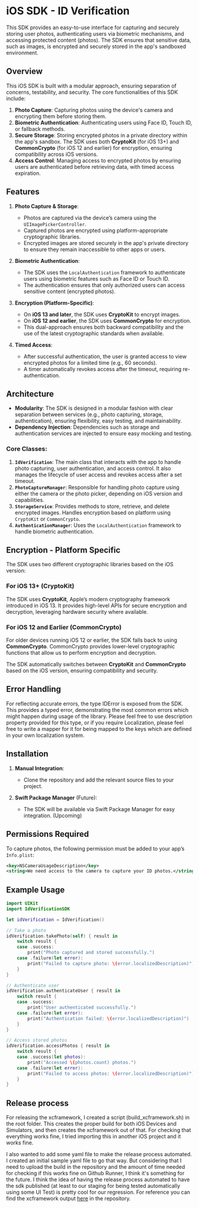 # **iOS SDK - ID Verification**

This SDK provides an easy-to-use interface for capturing and securely storing user photos, authenticating users via biometric mechanisms, and accessing protected content (photos). The SDK ensures that sensitive data, such as images, is encrypted and securely stored in the app's sandboxed environment.

## **Overview**

This iOS SDK is built with a modular approach, ensuring separation of concerns, testability, and security. The core functionalities of this SDK include:

1. **Photo Capture**: Capturing photos using the device's camera and encrypting them before storing them.
2. **Biometric Authentication**: Authenticating users using Face ID, Touch ID, or fallback methods.
3. **Secure Storage**: Storing encrypted photos in a private directory within the app's sandbox. The SDK uses both **CryptoKit** (for iOS 13+) and **CommonCrypto** (for iOS 12 and earlier) for encryption, ensuring compatibility across iOS versions.
4. **Access Control**: Managing access to encrypted photos by ensuring users are authenticated before retrieving data, with timed access expiration.

## **Features**

1. **Photo Capture & Storage**:

   - Photos are captured via the device’s camera using the `UIImagePickerController`.
   - Captured photos are encrypted using platform-appropriate cryptographic libraries.
   - Encrypted images are stored securely in the app's private directory to ensure they remain inaccessible to other apps or users.

2. **Biometric Authentication**:

   - The SDK uses the `LocalAuthentication` framework to authenticate users using biometric features such as Face ID or Touch ID.
   - The authentication ensures that only authorized users can access sensitive content (encrypted photos).

3. **Encryption (Platform-Specific)**:

   - On **iOS 13 and later**, the SDK uses **CryptoKit** to encrypt images.
   - On **iOS 12 and earlier**, the SDK uses **CommonCrypto** for encryption.
   - This dual-approach ensures both backward compatibility and the use of the latest cryptographic standards when available.

4. **Timed Access**:

   - After successful authentication, the user is granted access to view encrypted photos for a limited time (e.g., 60 seconds).
   - A timer automatically revokes access after the timeout, requiring re-authentication.

## **Architecture**

- **Modularity**: The SDK is designed in a modular fashion with clear separation between services (e.g., photo capturing, storage, authentication), ensuring flexibility, easy testing, and maintainability.
- **Dependency Injection**: Dependencies such as storage and authentication services are injected to ensure easy mocking and testing.

### **Core Classes:**

1. **`IdVerification`**: The main class that interacts with the app to handle photo capturing, user authentication, and access control. It also manages the lifecycle of user access and revokes access after a set timeout.
2. **`PhotoCaptureManager`**: Responsible for handling photo capture using either the camera or the photo picker, depending on iOS version and capabilities.
3. **`StorageService`**: Provides methods to store, retrieve, and delete encrypted images. Handles encryption based on platform using `CryptoKit` or `CommonCrypto`.
4. **`AuthenticationManager`**: Uses the `LocalAuthentication` framework to handle biometric authentication.

## **Encryption - Platform Specific**

The SDK uses two different cryptographic libraries based on the iOS version:

### **For iOS 13+ (CryptoKit)**

The SDK uses **CryptoKit**, Apple’s modern cryptography framework introduced in iOS 13. It provides high-level APIs for secure encryption and decryption, leveraging hardware security where available.

### **For iOS 12 and Earlier (CommonCrypto)**

For older devices running iOS 12 or earlier, the SDK falls back to using **CommonCrypto**. CommonCrypto provides lower-level cryptographic functions that allow us to perform encryption and decryption.

The SDK automatically switches between **CryptoKit** and **CommonCrypto** based on the iOS version, ensuring compatibility and security.

## **Error Handling**

For reflecting accurate errors, the type IDError is exposed from the SDK. This provides a typed error, demonstrating the most common errors which might happen during usage of the library. Please feel free to use description property provided for this type, or if you require Localization, please feel free to write a mapper for it for being mapped to the keys which are defined in your own localization system.

## **Installation**

1. **Manual Integration**:

   - Clone the repository and add the relevant source files to your project.

2. **Swift Package Manager** (Future):
   - The SDK will be available via Swift Package Manager for easy integration. (Upcoming)

## **Permissions Required**

To capture photos, the following permission must be added to your app’s `Info.plist`:

```xml
<key>NSCameraUsageDescription</key>
<string>We need access to the camera to capture your ID photos.</string>
```

## **Example Usage**

```swift
import UIKit
import IdVerificationSDK

let idVerification = IdVerification()

// Take a photo
idVerification.takePhoto(self) { result in
    switch result {
    case .success:
        print("Photo captured and stored successfully.")
    case .failure(let error):
        print("Failed to capture photo: \(error.localizedDescription)")
    }
}

// Authenticate user
idVerification.authenticateUser { result in
    switch result {
    case .success:
        print("User authenticated successfully.")
    case .failure(let error):
        print("Authentication failed: \(error.localizedDescription)")
    }
}

// Access stored photos
idVerification.accessPhotos { result in
    switch result {
    case .success(let photos):
        print("Accessed \(photos.count) photos.")
    case .failure(let error):
        print("Failed to access photos: \(error.localizedDescription)")
    }
}
```
## **Release process**

For releasing the xcframework, I created a script (build_xcframework.sh) in the root folder. This creates the proper build for both iOS Devices and Simulators, and then creates the xcframework out of that. For checking that everything works fine, I tried importing this in another iOS project and it works fine.

I also wanted to add some yaml file to make the release process automated. I created an initial sample yaml file to go that way. But considering that I need to upload the build in the repository and the amount of time needed for checking if this works fine on Github Runner, I think it's something for the future. I think the idea of having the release process automated to have the sdk published (at least to our staging for being tested automatically using some UI Test) is pretty cool for our regression. For reference you can find the xcframework output [here](https://github.com/abbassabeti/IdChallenge-iOS/tree/framework_build/XCFramework/IdFramework.xcframework) in the repository.
